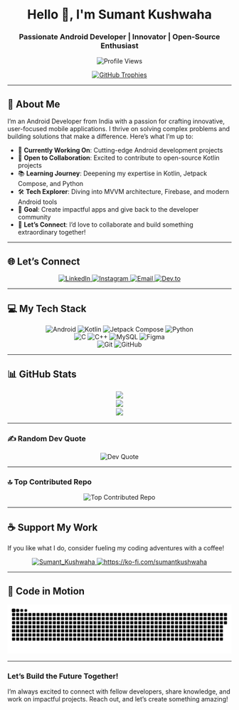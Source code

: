 <h1 align="center">Hello 👋, I'm Sumant Kushwaha</h1>
<h3 align="center">Passionate Android Developer | Innovator | Open-Source Enthusiast</h3>

<p align="center">
  <img src="https://komarev.com/ghpvc/?username=sumant-kushwaha&label=Profile%20Views&color=0e75b6&style=flat" alt="Profile Views" />
</p>

<p align="center">
  <a href="https://github.com/ryo-ma/github-profile-trophy">
    <img src="https://github-profile-trophy.vercel.app/?username=sumant-kushwaha&theme=onedark&column=5&margin-w=15&title=Commit,Stars,Followers,Repositories,Experience" alt="GitHub Trophies" />
  </a>
</p>



---

## 🚀 About Me
I’m an Android Developer from India with a passion for crafting innovative, user-focused mobile applications. I thrive on solving complex problems and building solutions that make a difference. Here’s what I’m up to:

- 🌟 **Currently Working On**: Cutting-edge Android development projects  
- 🤝 **Open to Collaboration**: Excited to contribute to open-source Kotlin projects  
- 📚 **Learning Journey**: Deepening my expertise in Kotlin, Jetpack Compose, and Python  
- 🛠 **Tech Explorer**: Diving into MVVM architecture, Firebase, and modern Android tools  
- 🎯 **Goal**: Create impactful apps and give back to the developer community  
- 📩 **Let’s Connect**: I’d love to collaborate and build something extraordinary together!

---

## 🌐 Let’s Connect
<p align="center">
  <a href="https://linkedin.com/in/sumant-kushwaha" target="_blank">
    <img src="https://img.shields.io/badge/LinkedIn-%230077B5.svg?style=for-the-badge&logo=linkedin&logoColor=white" alt="LinkedIn" />
  </a>
  <a href="https://instagram.com/Sumant_Kushwaha.dev" target="_blank">
    <img src="https://img.shields.io/badge/Instagram-%23E4405F.svg?style=for-the-badge&logo=instagram&logoColor=white" alt="Instagram" />
  </a>
  <a href="mailto:SumantKushwaha.dev@gmail.com" target="_blank">
    <img src="https://img.shields.io/badge/Email-D14836?style=for-the-badge&logo=gmail&logoColor=white" alt="Email" />
  </a>
  <a href="https://dev.to/sumant_kushwaha" target="_blank">
    <img src="https://img.shields.io/badge/Dev.to-0A0A0A?style=for-the-badge&logo=dev.to&logoColor=white" alt="Dev.to" />
  </a>
</p>

---

## 💻 My Tech Stack
<p align="center">
  <img src="https://img.shields.io/badge/Android-3DDC84?style=for-the-badge&logo=android&logoColor=white" alt="Android" />
  <img src="https://img.shields.io/badge/Kotlin-7F52FF?style=for-the-badge&logo=kotlin&logoColor=white" alt="Kotlin" />
  <img src="https://img.shields.io/badge/Jetpack%20Compose-4285F4?style=for-the-badge&logo=jetpackcompose&logoColor=white" alt="Jetpack Compose" />
  <img src="https://img.shields.io/badge/Python-3776AB?style=for-the-badge&logo=python&logoColor=white" alt="Python" />
  <br/>
  <img src="https://img.shields.io/badge/C-00599C?style=for-the-badge&logo=c&logoColor=white" alt="C" />
  <img src="https://img.shields.io/badge/C++-00599C?style=for-the-badge&logo=c%2B%2B&logoColor=white" alt="C++" />
  <img src="https://img.shields.io/badge/MySQL-4479A1?style=for-the-badge&logo=mysql&logoColor=white" alt="MySQL" />
  <img src="https://img.shields.io/badge/Figma-F24E1E?style=for-the-badge&logo=figma&logoColor=white" alt="Figma" />
  <br/>
  <img src="https://img.shields.io/badge/Git-F05032?style=for-the-badge&logo=git&logoColor=white" alt="Git" />
  <img src="https://img.shields.io/badge/GitHub-181717?style=for-the-badge&logo=github&logoColor=white" alt="GitHub" />
</p>

---

## 📊 GitHub Stats

<p align="center">
  <img src="https://github-readme-stats.vercel.app/api?username=sumant-kushwaha&theme=radical&hide_border=false&include_all_commits=false&count_private=false"/>
  <br/>
  <img src="https://nirzak-streak-stats.vercel.app/?user=sumant-kushwaha&theme=radical&hide_border=false"/>
  <br/>
  <img src="https://github-readme-stats.vercel.app/api/top-langs/?username=sumant-kushwaha&theme=radical&hide_border=false&include_all_commits=false&count_private=false&layout=compact"/>
</p>


---

### ✍️ Random Dev Quote
<p align="center">
  <img src="https://quotes-github-readme.vercel.app/api?type=horizontal&theme=radical" alt="Dev Quote"/>
</p>

---

### 🔝 Top Contributed Repo
<p align="center">
  <img src="https://github-contributor-stats.vercel.app/api?username=sumant-kushwaha&limit=5&theme=radical&combine_all_yearly_contributions=true" alt="Top Contributed Repo"/>
</p>

---

## ☕ Support My Work
If you like what I do, consider fueling my coding adventures with a coffee!  
<p align="center">
  <a href="https://buymeacoffee.com/sumantkushwaha">
    <img src="https://cdn.buymeacoffee.com/buttons/v2/default-yellow.png" height="50" width="210" alt="Sumant_Kushwaha" />
  </a>
  <a href="https://ko-fi.com/sumantkushwaha">
    <img src="https://cdn.ko-fi.com/cdn/kofi3.png?v=3" height="50" width="210" alt="https://ko-fi.com/sumantkushwaha" />
  </a>
</p>

---

## 🐍 Code in Motion
<p align="center">
  <picture>
    <source media="(prefers-color-scheme: dark)" srcset="https://github.com/Sumant-Kushwaha/Sumant-Kushwaha/blob/output/github-snake-dark.svg" />
    <source media="(prefers-color-scheme: light)" srcset="https://github.com/Sumant-Kushwaha/Sumant-Kushwaha/blob/output/github-snake.svg" />
    <img alt="GitHub Snake" src="https://github.com/Sumant-Kushwaha/Sumant-Kushwaha/blob/output/github-snake.svg" />
  </picture>
</p>

---


### Let’s Build the Future Together!  
I’m always excited to connect with fellow developers, share knowledge, and work on impactful projects. Reach out, and let’s create something amazing!
